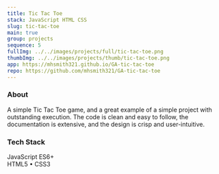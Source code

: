 ```yaml
---
title: Tic Tac Toe
stack: JavaScript HTML CSS
slug: tic-tac-toe
main: true
group: projects
sequence: 5
fullImg: ../../images/projects/full/tic-tac-toe.png
thumbImg: ../../images/projects/thumb/tic-tac-toe.png
app: https://mhsmith321.github.io/GA-tic-tac-toe
repo: https://github.com/mhsmith321/GA-tic-tac-toe
---
```


### About
A simple Tic Tac Toe game, and a great example of a simple project with outstanding execution.  The code is clean and easy to follow, the documentation is extensive, and the design is crisp and user-intuitive.

### Tech Stack
JavaScript ES6+  
HTML5 • CSS3  